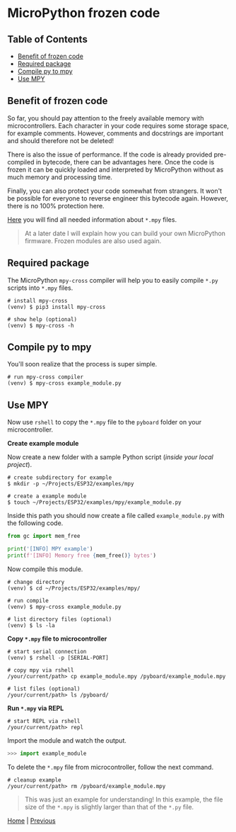 # MicroPython frozen code

## Table of Contents

- [Benefit of frozen code](#benefit-of-frozen-code)
- [Required package](#required-package)
- [Compile py to mpy](#compile-py-to-mpy)
- [Use MPY](#use-mpy)

## Benefit of frozen code

So far, you should pay attention to the freely available memory with microcontrollers. Each character in your code requires some storage space, for example comments. However, comments and docstrings are important and should therefore not be deleted!

There is also the issue of performance. If the code is already provided pre-compiled in bytecode, there can be advantages here. Once the code is frozen it can be quickly loaded and interpreted by MicroPython without as much memory and processing time.

Finally, you can also protect your code somewhat from strangers. It won't be possible for everyone to reverse engineer this bytecode again. However, there is no 100% protection here.

[Here](https://docs.micropython.org/en/latest/reference/mpyfiles.html) you will find all needed information about `*.mpy` files.

> At a later date I will explain how you can build your own MicroPython firmware. Frozen modules are also used again.

## Required package

The MicroPython `mpy-cross` compiler will help you to easily compile `*.py` scripts into `*.mpy` files.

```shell
# install mpy-cross
(venv) $ pip3 install mpy-cross

# show help (optional)
(venv) $ mpy-cross -h
```

## Compile py to mpy

You'll soon realize that the process is super simple.

```shell
# run mpy-cross compiler
(venv) $ mpy-cross example_module.py
```

## Use MPY

Now use `rshell` to copy the `*.mpy` file to the `pyboard` folder on your microcontroller.

**Create example module**

Now create a new folder with a sample Python script (_inside your local project_).

```shell
# create subdirectory for example
$ mkdir -p ~/Projects/ESP32/examples/mpy

# create a example module
$ touch ~/Projects/ESP32/examples/mpy/example_module.py
```

Inside this path you should now create a file called `example_module.py` with the following code.

```python
from gc import mem_free

print('[INFO] MPY example')
print(f'[INFO] Memory free {mem_free()} bytes')

```

Now compile this module.

```shell
# change directory
(venv) $ cd ~/Projects/ESP32/examples/mpy/

# run compile
(venv) $ mpy-cross example_module.py

# list directory files (optional)
(venv) $ ls -la
```

**Copy `*.mpy` file to microcontroller**

```shell
# start serial connection
(venv) $ rshell -p [SERIAL-PORT]

# copy mpy via rshell
/your/current/path> cp example_module.mpy /pyboard/example_module.mpy

# list files (optional)
/your/current/path> ls /pyboard/
```

**Run `*.mpy` via REPL**

```shell
# start REPL via rshell
/your/current/path> repl
```

Import the module and watch the output.

```python
>>> import example_module
```

To delete the `*.mpy` file from microcontroller, follow the next command.

```shell
# cleanup example
/your/current/path> rm /pyboard/example_module.mpy
```

> This was just an example for understanding! In this example, the file size of the `*.mpy` is slightly larger than that of the `*.py` file.

[Home](https://github.com/Lupin3000/ESP) | [Previous](./004_python_repl.md)
